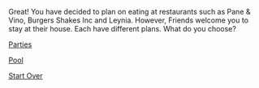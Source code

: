 Great! You have decided to plan on eating at restaurants such as Pane & Vino, Burgers Shakes Inc and Leynia. However, Friends welcome you to stay at their house. Each have different plans. What do you choose?

[Parties](../Parties/phone-call.md)

[Pool](../Pool/enjoy-it.md)

[Start Over](../README.md)